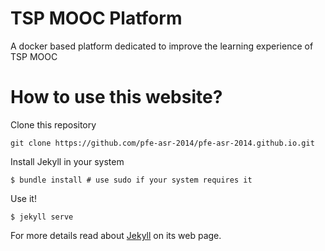 # TSP MOOC Platform

A docker based platform dedicated to improve the learning experience of TSP MOOC

# How to use this website?

Clone this repository

```
git clone https://github.com/pfe-asr-2014/pfe-asr-2014.github.io.git
```

Install Jekyll in your system

```
$ bundle install # use sudo if your system requires it
```

Use it!

```
$ jekyll serve
```

For more details read about [Jekyll](http://jekyllrb.com) on its web page.

